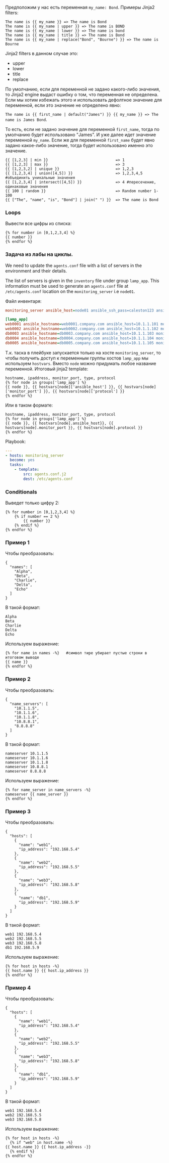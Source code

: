 Предположим у нас есть переменная `my_name: Bond`. Примеры Jinja2 filters:

```
The name is {{ my_name }} => The name is Bond
The name is {{ my_name | upper }} => The name is BOND
The name is {{ my_name | lower }} => The name is bond
The name is {{ my_name | title }} => The name is Bond
The name is {{ my_name | replace("Bond", "Bourne") }} => The name is Bourne
```

Jinja2 filters в данном случае это:
- upper
- lower
- title
- replace

По умолчанию, если для переменной не задано какого-либо значения, то Jinja2 engine выдаст ошибку о том, что переменная не определена. Если мы хотим избежать этого и использовать дефолтное значение для переменной, если это значение не определено явно:

`The name is {{ first_name | default("James") }} {{ my_name }} => The name is James Bond`.

То есть, если не задано значение для переменной `first_name`, тогда по умолчанию будет использовано "James". И уже далее идет значение переменной `my_name`. Если же для переменной `first_name` будет явно задано какое-либо значение, тогда будет использовано именно это значение.

```
{{ [1,2,3] | min }}                              => 1
{{ [1,2,3] | max }}                              => 3
{{ [1,2,3,2] | unique }}                         => 1,2,3
{{ [1,2,3,4] | union([4,5]) }}                   => 1,2,3,4,5 #объединить уникальные значения
{{ [1,2,3,4] | intersect([4,5]) }}               => 4 #пересечение, одинаковые значения
{{ 100 | random }}                               => Random number 1-100
{{ ["The", "name", "is", "Bond"] | join(" ") }}  => The name is Bond
```

### Loops

Вывести все цифры из списка:

```
{% for number in [0,1,2,3,4] %}
{{ number }}
{% endfor %}
```

### Задача из лабы на циклы.

We need to update the `agents.conf` file with a list of servers in the environment and their details.

The list of servers is given in the `inventory` file under group `lamp_app`. This information must be used to generate an `agents.conf` file at `/etc/agents.conf` location on the `monitoring_server` i.e `node01`.

Файл инвентаря:

```ini
monitoring_server ansible_host=node01 ansible_ssh_pass=caleston123 ansible_ssh_common_args='-o StrictHostKeyChecking=no'

[lamp_app]
web0001 ansible_hostname=web0001.company.com ansible_host=10.1.1.101 monitor_port=8080 protocol=http
web0002 ansible_hostname=web0002.company.com ansible_host=10.1.1.102 monitor_port=8080 protocol=http
db0003 ansible_hostname=db0003.company.com ansible_host=10.1.1.103 monitor_port=3306 protocol=tcp
db0004 ansible_hostname=db0004.company.com ansible_host=10.1.1.104 monitor_port=3306 protocol=tcp
db0005 ansible_hostname=db0005.company.com ansible_host=10.1.1.105 monitor_port=3306 protocol=tcp
```

Т.к. таска в плейбуке запускается только на хосте `monitoring_server`, то чтобы получить доступ к переменным группы хостов `lamp_app` мы используем `hostvars`. Вместо `node` можно придумать любое название переменной. Итоговый jinja2 template:

```
hostname, ipaddress, monitor_port, type, protocol
{% for node in groups['lamp_app'] %}
{{ node }}, {{ hostvars[node]['ansible_host'] }}, {{ hostvars[node]['monitor_port'] }}, {{ hostvars[node]['protocol'] }}
{% endfor %}
```

Или в таком формате:

```
hostname, ipaddress, monitor_port, type, protocol
{% for node in groups['lamp_app'] %}
{{ node }}, {{ hostvars[node].ansible_host}}, {{ hostvars[node].monitor_port }}, {{ hostvars[node].protocol }}
{% endfor %}
```

Playbook:

```yaml
---
- hosts: monitoring_server
  become: yes
  tasks:
    - template:
        src: agents.conf.j2
        dest: /etc/agents.conf
```

### Conditionals

Выведет только цифру 2:

```
{% for number in [0,1,2,3,4] %}
    {% if number == 2 %}
        {{ number }}
    {% endif %}
{% endfor %}
```

### Пример 1

Чтобы преобразовать:

```
{
  "names": [
    "Alpha",
    "Beta",
    "Charlie",
    "Delta",
    "Echo"
  ]
}
```

В такой формат:

```
Alpha
Beta
Charlie
Delta
Echo
```

Используем выражение:

```
{% for name in names -%}   #символ тире убирает пустые строки в итоговом выводе
{{ name }}
{% endfor %}
```

### Пример 2

Чтобы преобразовать:

```
{
  "name_servers": [
    "10.1.1.5",
    "10.1.1.6",
    "10.1.1.8",
    "10.8.8.1",
    "8.8.8.8"
  ]
}
```

В такой формат:

```
nameserver 10.1.1.5
nameserver 10.1.1.6
nameserver 10.1.1.8
nameserver 10.8.8.1
nameserver 8.8.8.8
```

Используем выражение:

```
{% for name_server in name_servers -%}
nameserver {{ name_server }}
{% endfor %}
```

### Пример 3

Чтобы преобразовать:

```
{
  "hosts": [
    {
      "name": "web1",
      "ip_address": "192.168.5.4"
    },
    {
      "name": "web2",
      "ip_address": "192.168.5.5"
    },
    {
      "name": "web3",
      "ip_address": "192.168.5.8"
    },
    {
      "name": "db1",
      "ip_address": "192.168.5.9"
    }
  ]
}
```

В такой формат:

```
web1 192.168.5.4
web2 192.168.5.5
web3 192.168.5.8
db1 192.168.5.9
```

Используем выражение:

```
{% for host in hosts -%}
{{ host.name }} {{ host.ip_address }}
{% endfor %}
```

### Пример 4

Чтобы преобразовать:

```
{
  "hosts": [
    {
      "name": "web1",
      "ip_address": "192.168.5.4"
    },
    {
      "name": "web2",
      "ip_address": "192.168.5.5"
    },
    {
      "name": "web3",
      "ip_address": "192.168.5.8"
    },
    {
      "name": "db1",
      "ip_address": "192.168.5.9"
    }
  ]
}
```

В такой формат:

```
web1 192.168.5.4
web2 192.168.5.5
web3 192.168.5.8
```

Используем выражение:

```
{% for host in hosts -%}
  {% if "web" in host.name -%}
{{ host.name }} {{ host.ip_address -}}
  {% endif %}
{% endfor %}
```
